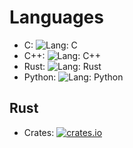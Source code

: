 # Languages
- C: ![Lang: C](https://img.shields.io/badge/Lang:-C-blue)
- C++: ![Lang: C++](https://img.shields.io/badge/Lang:-C++-violet)
- Rust: ![Lang: Rust](https://img.shields.io/badge/Lang:-Rust-fe7d37)
- Python: ![Lang: Python](https://img.shields.io/badge/Lang:-Python-yellow)



## Rust

- Crates: [![crates.io](https://img.shields.io/crates/v/embedded-test.svg)](https://crates.io/crates/embedded-test)
